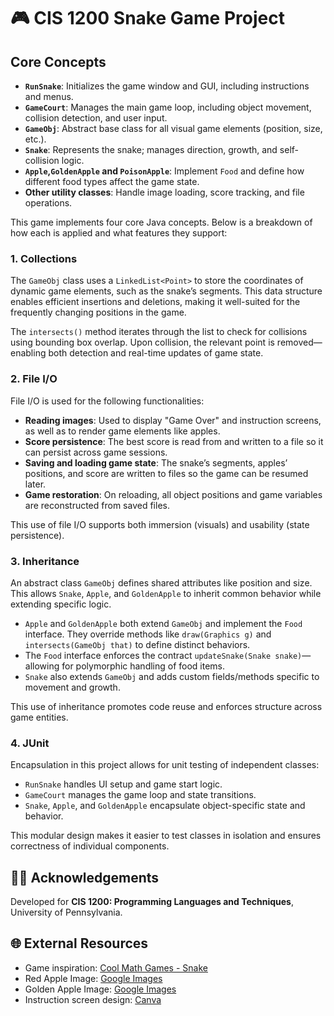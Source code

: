 # 🎮 CIS 1200 Snake Game Project

## Core Concepts

- **`RunSnake`**: Initializes the game window and GUI, including instructions and menus.
- **`GameCourt`**: Manages the main game loop, including object movement, collision detection, and user input.
- **`GameObj`**: Abstract base class for all visual game elements (position, size, etc.).
- **`Snake`**: Represents the snake; manages direction, growth, and self-collision logic.
- **`Apple`,`GoldenApple` and `PoisonApple`**: Implement `Food` and define how different food types affect the game state.
- **Other utility classes**: Handle image loading, score tracking, and file operations.

This game implements four core Java concepts. Below is a breakdown of how each is applied and what features they support:

### 1. Collections

The `GameObj` class uses a `LinkedList<Point>` to store the coordinates of dynamic game elements, such as the snake’s segments. This data structure enables efficient insertions and deletions, making it well-suited for the frequently changing positions in the game.

The `intersects()` method iterates through the list to check for collisions using bounding box overlap. Upon collision, the relevant point is removed—enabling both detection and real-time updates of game state.

### 2. File I/O

File I/O is used for the following functionalities:

- **Reading images**: Used to display "Game Over" and instruction screens, as well as to render game elements like apples.
- **Score persistence**: The best score is read from and written to a file so it can persist across game sessions.
- **Saving and loading game state**: The snake’s segments, apples’ positions, and score are written to files so the game can be resumed later.
- **Game restoration**: On reloading, all object positions and game variables are reconstructed from saved files.

This use of file I/O supports both immersion (visuals) and usability (state persistence).

### 3. Inheritance

An abstract class `GameObj` defines shared attributes like position and size. This allows `Snake`, `Apple`, and `GoldenApple` to inherit common behavior while extending specific logic.

- `Apple` and `GoldenApple` both extend `GameObj` and implement the `Food` interface. They override methods like `draw(Graphics g)` and `intersects(GameObj that)` to define distinct behaviors.
- The `Food` interface enforces the contract `updateSnake(Snake snake)`—allowing for polymorphic handling of food items.
- `Snake` also extends `GameObj` and adds custom fields/methods specific to movement and growth.

This use of inheritance promotes code reuse and enforces structure across game entities.

### 4. JUnit

Encapsulation in this project allows for unit testing of independent classes:

- `RunSnake` handles UI setup and game start logic.
- `GameCourt` manages the game loop and state transitions.
- `Snake`, `Apple`, and `GoldenApple` encapsulate object-specific state and behavior.

This modular design makes it easier to test classes in isolation and ensures correctness of individual components.



## 🧑‍💻 Acknowledgements

Developed for **CIS 1200: Programming Languages and Techniques**, University of Pennsylvania.

## 🌐 External Resources

- Game inspiration: [Cool Math Games - Snake](https://www.coolmathgames.com/0-snake)
- Red Apple Image: [Google Images](https://images.app.goo.gl/tsYcJkRkQ5sATAuz8)
- Golden Apple Image: [Google Images](https://images.app.goo.gl/j4ZLNL6RnakE64Pp8)
- Instruction screen design: [Canva](https://www.canva.com)



